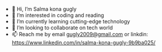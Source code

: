 - 👋 Hi, I’m Salma kona gugly
- 👀 I’m interested in coding and reading
- 🌱 I’m currently learning cutting-edge technology
- 💞️ I’m looking to collaborate on tech world 
- 📫 Reach me by email gugly2009@gmail.com or linkdin: https://www.linkedin.com/in/salma-kona-gugly-9b9ba025/

<!---
salma-venturas/salma-venturas is a ✨ special ✨ repository because its `README.md` (this file) appears on your GitHub profile.
You can click the Preview link to take a look at your changes.
--->
